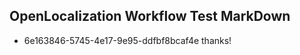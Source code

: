 ## OpenLocalization Workflow Test MarkDown
* 6e163846-5745-4e17-9e95-ddfbf8bcaf4e thanks!

<!--HONumber=Jul16_HO4-->


